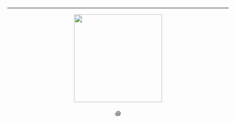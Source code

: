---
<p align="center">    
<img width=200 src=https://media.tenor.com/CQ8vEWYNibMAAAAM/raiden-fortnite-raiden-griddy.gif">
</p>

<p align="center">
꩜

